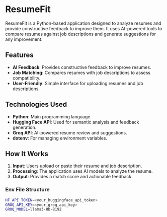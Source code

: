 # ResumeFit

ResumeFit is a Python-based application designed to analyze resumes and provide constructive feedback to improve them. It uses AI-powered tools to compare resumes against job descriptions and generate suggestions for any improvement.

## Features

- **AI Feedback**: Provides constructive feedback to improve resumes.
- **Job Matching**: Compares resumes with job descriptions to assess compatibility.
- **User-Friendly**: Simple interface for uploading resumes and job descriptions.

## Technologies Used

- **Python**: Main programming language.
- **Hugging Face API**: Used for semantic analysis and feedback generation.
- **Groq API**: AI-powered resume review and suggestions.
- **dotenv**: For managing environment variables.

## How It Works

1. **Input**: Users upload or paste their resume and job description.
2. **Processing**: The application uses AI models to analyze the resume.
3. **Output**: Provides a match score and actionable feedback.

### Env File Structure
```bash
HF_API_TOKEN=<your_huggingface_api_token>
GROQ_API_KEY=<your_groq_api_key>
GROQ_MODEL=llama3-8b-8192
```



